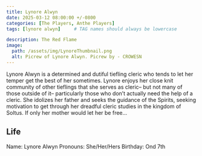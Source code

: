 ```yaml
---
title: Lynore Alwyn
date: 2025-03-12 08:00:00 +/-0800
categories: [The Players, Anthe Players]
tags: [lynore alwyn]     # TAG names should always be lowercase

description: The Red Flame
image:
  path: /assets/img/LynoreThumbnail.png
  alt: Picrew of Lynore Alwyn. Picrew by - CROWESN
---
```


Lynore Alwyn is a determined and dutiful tiefling cleric who tends to let her temper get the best of her sometimes. Lynore enjoys her close knit community of other tieflings that she serves as cleric– but not many of those outside of it– particularly those who don’t actually need the help of a cleric. She idolizes her father and seeks the guidance of the Spirits, seeking motivation to get through her dreadful cleric studies in the kingdom of Soltus. If only her mother would let her be free… 

## Life

Name: Lynore Alwyn 
Pronouns: She/Her/Hers
Birthday: Ond 7th
